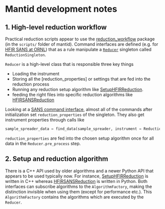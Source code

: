 # Mantid development notes

## 1. High-level reduction workflow
Practical reduction scripts appear to use the [reduction_workflow](https://github.com/mantidproject/mantid/tree/25060ccc17bbc3bba4ed9c564b9407fa84395513/scripts/reduction_workflow) package (in the `scripts/` folder of mantid). Command interfaces are defined (e.g. for [HFIR SANS at ORNL](https://github.com/mantidproject/mantid/blob/25060ccc17bbc3bba4ed9c564b9407fa84395513/scripts/reduction_workflow/instruments/sans/hfir_command_interface.py)) that as a rule manipulate a [`Reducer`](https://github.com/mantidproject/mantid/blob/25060ccc17bbc3bba4ed9c564b9407fa84395513/scripts/reduction_workflow/reducer.py) singleton called `ReductionSingleton`.

`Reducer` is a high-level class that is responsible three key things
- Loading the instrument
- Storing all the [reduction_properties] or settings that are fed into the reduction process
- Running any reduction setup algorithm like [SetupHFIRReduction](https://docs.mantidproject.org/v3.10.1/algorithms/SetupHFIRReduction-v1.html). 
- feeding the right files into specific reduction algorithms like [HFIRSANSReduction](https://docs.mantidproject.org/nightly/algorithms/HFIRSANSReduction-v1.html#algm-hfirsansreduction)

Looking at a [SANS command interface](https://github.com/mantidproject/mantid/blob/25060ccc17bbc3bba4ed9c564b9407fa84395513/scripts/reduction_workflow/instruments/sans/hfir_command_interface.py), almost all of the commands after initialization set `reduction_properties` of the singleton. They also get instrument properties through calls like 
```python
sample_spreader_data = find_data(sample_spreader, instrument = ReductionSingleton().get_instrument())
```

`reduction_properties` are fed into the chosen setup algorithm once for all data in the `Reducer.pre_process` step. 

## 2. Setup and reduction algorithm
There is a C++ API used by older algorithms and a newer Python API that appears to be used typically now. For instance, [SetupHFIRReduction](https://github.com/mantidproject/mantid/blob/ff859df4a5faa6fa5e3cecb8f2efeb4c4aa53864/Framework/WorkflowAlgorithms/src/SetupHFIRReduction.cpp) is written in C++ whereas [HFIRSANSReduction](https://github.com/mantidproject/mantid/blob/25060ccc17bbc3bba4ed9c564b9407fa84395513/Framework/PythonInterface/plugins/algorithms/WorkflowAlgorithms/HFIRSANSReduction.py) is written in Python. Both interfaces can subscribe algorithms to the `AlgorithmFactory`, making the distinction invisible when using them (except for performance etc.). This `AlgorithmFactory` contains the algorithms which are executed by the `Reducer`. 